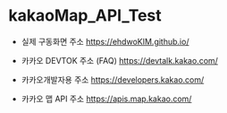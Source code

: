 # kakaoMap_API_Test

* 실제 구동화면 주소 https://ehdwoKIM.github.io/

* 카카오 DEVTOK 주소 (FAQ) https://devtalk.kakao.com/

* 카카오개발자용 주소 https://developers.kakao.com/

* 카카오 맵 API 주소 https://apis.map.kakao.com/
